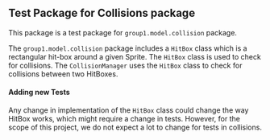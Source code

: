 ## Test Package for Collisions package

This package is a test package for `group1.model.collision` package.

The `group1.model.collision` package includes a `HitBox` class which is a rectangular hit-box around a given Sprite. The `HitBox` class is used to check for collisions. The `CollisionManager` uses the `HitBox` class to check for collisions between two HitBoxes.

#### Adding new Tests

Any change in implementation of the `HitBox` class could change the way HitBox works, which might require a change in tests. However, for the scope of this project, we do not expect a lot to change for tests in collisions.
